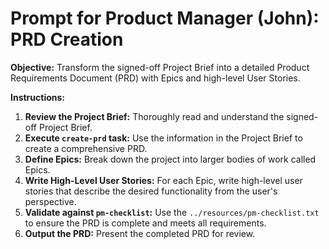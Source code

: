 # Prompt for Product Manager (John): PRD Creation

**Objective:** Transform the signed-off Project Brief into a detailed Product Requirements Document (PRD) with Epics and high-level User Stories.

**Instructions:**

1.  **Review the Project Brief:** Thoroughly read and understand the signed-off Project Brief.
2.  **Execute `create-prd` task:** Use the information in the Project Brief to create a comprehensive PRD.
3.  **Define Epics:** Break down the project into larger bodies of work called Epics.
4.  **Write High-Level User Stories:** For each Epic, write high-level user stories that describe the desired functionality from the user's perspective.
5.  **Validate against `pm-checklist`:** Use the `../resources/pm-checklist.txt` to ensure the PRD is complete and meets all requirements.
6.  **Output the PRD:** Present the completed PRD for review.
